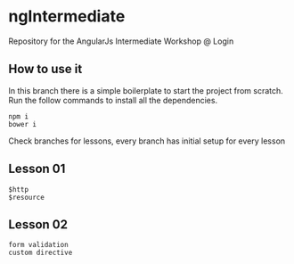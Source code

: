 # ngIntermediate
Repository for the AngularJs Intermediate Workshop @ Login

## How to use it

In this branch there is a simple boilerplate to start the project from scratch.
Run the follow commands to install all the dependencies.
```
npm i
bower i
```
Check branches for lessons, every branch has initial setup for every lesson
## Lesson 01

```
$http
$resource
```

## Lesson 02

```
form validation
custom directive
```
